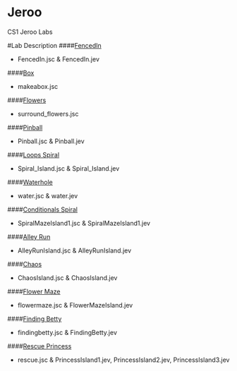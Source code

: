 # Jeroo
CS1 Jeroo Labs


#Lab Description
####[FencedIn](sources/FencedIn.jsc)
- FencedIn.jsc & FencedIn.jev

####[Box](sources/makeabox.jsc)
- makeabox.jsc
 
####[Flowers](sources/surround_flowers.jsc)
- surround_flowers.jsc
 
####[Pinball](sources/Pinball.jsc)
- Pinball.jsc & Pinball.jev

####[Loops Spiral](sources/Spiral_Island.jsc)
- Spiral_Island.jsc & Spiral_Island.jev

####[Waterhole](sources/water.jsc)
- water.jsc & water.jev

####[Conditionals Spiral](sources/SpiralMazeIsland1.jsc)
- SpiralMazeIsland1.jsc & SpiralMazeIsland1.jev

####[Alley Run](sources/AlleyRunIsland.jsc)
- AlleyRunIsland.jsc & AlleyRunIsland.jev 

####[Chaos](sources/ChaosIsland.jsc)
- ChaosIsland.jsc & ChaosIsland.jev

####[Flower Maze](sources/flowermaze.jsc)
- flowermaze.jsc & FlowerMazeIsland.jev

####[Finding Betty](sources/findingbetty.jsc)
- findingbetty.jsc & FindingBetty.jev

####[Rescue Princess](sources/rescue.jsc)
- rescue.jsc & PrincessIsland1.jev, PrincessIsland2.jev, PrincessIsland3.jev 

